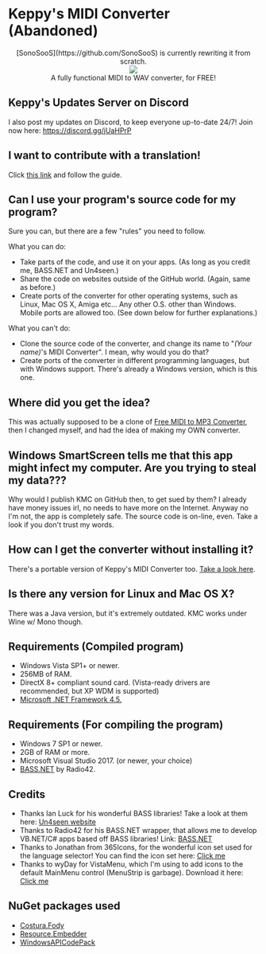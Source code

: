 # Keppy's MIDI Converter (Abandoned)
<p align="center">
  [SonoSooS](https://github.com/SonoSooS) is currently rewriting it from scratch.
  <br />
  <a href="http://www.softpedia.com/get/Multimedia/Audio/Audio-Convertors/Keppy-s-MIDI-Converter.shtml#status"><img src="http://s1.softpedia-static.com/_img/sp100free.png?1" /></a>
  <br />
  A fully functional MIDI to WAV converter, for FREE!
</p>

## Keppy's Updates Server on Discord
I also post my updates on Discord, to keep everyone up-to-date 24/7!
Join now here: https://discord.gg/jUaHPrP

## I want to contribute with a translation!
Click [this link](TRL.md) and follow the guide.

## Can I use your program's source code for my program?
Sure you can, but there are a few "rules" you need to follow.

What you can do:
- Take parts of the code, and use it on your apps. (As long as you credit me, BASS.NET and Un4seen.)
- Share the code on websites outside of the GitHub world. (Again, same as before.)
- Create ports of the converter for other operating systems, such as Linux, Mac OS X, Amiga etc... Any other O.S. other than Windows. Mobile ports are allowed too. (See down below for further explanations.)

What you can't do:
- Clone the source code of the converter, and change its name to "*(Your name)*'s MIDI Converter". I mean, why would you do that?
- Create ports of the converter in different programming languages, but with Windows support. There's already a Windows version, which is this one.

## Where did you get the idea?
This was actually supposed to be a clone of [Free MIDI to MP3 Converter](http://mp3-tools.com/free-midi-to-mp3-converter.html), then I changed myself, and had the idea of making my OWN converter.

## Windows SmartScreen tells me that this app might infect my computer. Are you trying to steal my data???
Why would I publish KMC on GitHub then, to get sued by them? I already have money issues irl, no needs to have more on the Internet.
Anyway no I'm not, the app is completely safe. The source code is on-line, even. Take a look if you don't trust my words.

## How can I get the converter without installing it?
There's a portable version of Keppy's MIDI Converter too. [Take a look here](https://github.com/KaleidonKep99/Keppys-MIDI-Converter/releases).

## Is there any version for Linux and Mac OS X?
There was a Java version, but it's extremely outdated. KMC works under Wine w/ Mono though.

## Requirements (Compiled program)
- Windows Vista SP1+ or newer.
- 256MB of RAM.
- DirectX 8+ compliant sound card. (Vista-ready drivers are recommended, but XP WDM is supported)
- [Microsoft .NET Framework 4.5.](https://www.microsoft.com/en-us/download/details.aspx?id=30653)

## Requirements (For compiling the program)
- Windows 7 SP1 or newer.
- 2GB of RAM or more.
- Microsoft Visual Studio 2017. (or newer, your choice)
- [BASS.NET](http://www.bass.radio42.com/) by Radio42.

## Credits
- Thanks Ian Luck for his wonderful BASS libraries! Take a look at them here: [Un4seen website](http://www.un4seen.com/)
- Thanks to Radio42 for his BASS.NET wrapper, that allows me to develop VB.NET/C# apps based off BASS libraries! Link: [BASS.NET](http://www.bass.radio42.com/)
- Thanks to Jonathan from 365Icons, for the wonderful icon set used for the language selector! You can find the icon set here: [Click me](http://365icon.com/icon-styles/ethnic/classic2/)
- Thanks to wyDay for VistaMenu, which I'm using to add icons to the default MainMenu control (MenuStrip is garbage). Download it here: [Click me](https://wyday.com/vistamenu/)

## NuGet packages used
- [Costura.Fody](https://github.com/Fody/Costura)
- [Resource.Embedder](https://github.com/MarcStan/Resource.Embedder)
- [WindowsAPICodePack](https://github.com/aybe/Windows-API-Code-Pack-1.1)
